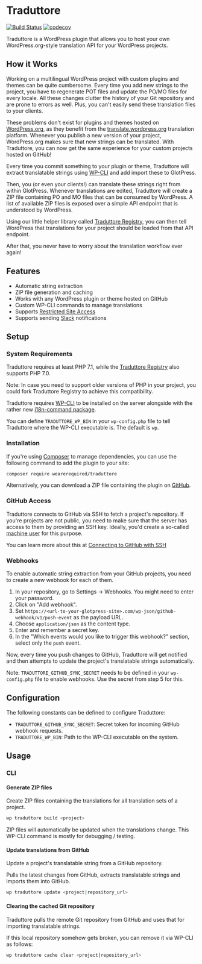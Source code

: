 # Traduttore

[![Build Status](https://travis-ci.com/wearerequired/traduttore.svg?branch=master)](https://travis-ci.com/wearerequired/traduttore) [![codecov](https://codecov.io/gh/wearerequired/traduttore/branch/master/graph/badge.svg)](https://codecov.io/gh/wearerequired/traduttore)

Traduttore is a WordPress plugin that allows you to host your own WordPress.org-style translation API for your WordPress projects.

## How it Works

Working on a multilingual WordPress project with custom plugins and themes can be quite cumbersome. Every time you add new strings to the project, you have to regenerate POT files and update the PO/MO files for every locale. All these changes clutter the history of your Git repository and are prone to errors as well. Plus, you can't easily send these translation files to your clients.

These problems don't exist for plugins and themes hosted on [WordPress.org](https://wordpress.org/), as they benefit from the [translate.wordpress.org](https://translate.wordpress.org/) translation platform. Whenever you publish a new version of your project, WordPress.org makes sure that new strings can be translated. With Traduttore, you can now get the same experience for your custom projects hosted on GitHub!

Every time you commit something to your plugin or theme, Traduttore will extract translatable strings using [WP-CLI](https://github.com/wp-cli/i18n-command) and add import these to GlotPress.

Then, you (or even your clients!) can translate these strings right from within GlotPress. Whenever translations are edited, Traduttore will create a ZIP file containing PO and MO files that can be consumed by WordPress. A list of available ZIP files is exposed over a simple API endpoint that is understood by WordPress.

Using our little helper library called [Traduttore Registry](https://github.com/wearerequired/traduttore-registry), you can then tell WordPress that translations for your project should be loaded from that API endpoint.

After that, you never have to worry about the translation workflow ever again!

## Features

* Automatic string extraction
* ZIP file generation and caching
* Works with any WordPress plugin or theme hosted on GitHub
* Custom WP-CLI commands to manage translations
* Supports [Restricted Site Access](https://de.wordpress.org/plugins/restricted-site-access/)
* Supports sending [Slack](https://wordpress.org/plugins/slack/) notifications

## Setup

### System Requirements

Traduttore requires at least PHP 7.1, while the [Traduttore Registry](https://github.com/wearerequired/traduttore-registry) also supports PHP 7.0.

Note: In case you need to support older versions of PHP in your project, you could fork Traduttore Registry to achieve this compatibility.

Traduttore requires [WP-CLI](https://wp-cli.org/) to be installed on the server alongside with the rather new [i18n-command package](https://github.com/wp-cli/i18n-command).

You can define `TRADUTTORE_WP_BIN` in your `wp-config.php` file to tell Traduttore where the WP-CLI executable is. The default is `wp`.

### Installation

If you're using [Composer](https://getcomposer.org/) to manage dependencies, you can use the following command to add the plugin to your site:

```bash
composer require wearerequired/traduttore
```

Alternatively, you can download a ZIP file containing the plugin on [GitHub](https://github.com/wearerequired/traduttore).

### GitHub Access

Traduttore connects to GitHub via SSH to fetch a project's repository. If you're projects are not public, you need to make sure that the server has access to them by providing an SSH key. Ideally, you'd create a so-called [machine user](https://developer.github.com/v3/guides/managing-deploy-keys/#machine-users) for this purpose.

You can learn more about this at [Connecting to GitHub with SSH](https://help.github.com/articles/connecting-to-github-with-ssh/)

### Webhooks

To enable automatic string extraction from your GitHub projects, you need to create a new webhook for each of them.

1. In your repository, go to Settings -> Webhooks. You might need to enter your password.
2. Click on "Add webhook".
3. Set `https://<url-to-your-glotpress-site>.com/wp-json/github-webhook/v1/push-event` as the payload URL.
4. Choose `application/json` as the content type.
5. Enter and remember a secret key.
6. In the "Which events would you like to trigger this webhook?" section, select only the `push` event.

Now, every time you push changes to GitHub, Traduttore will get notified and then attempts to update the project's translatable strings automatically.

Note: `TRADUTTORE_GITHUB_SYNC_SECRET` needs to be defined in your `wp-config.php` file to enable webhooks. Use the secret from step 5 for this.

## Configuration

The following constants can be defined to configure Traduttore:

* `TRADUTTORE_GITHUB_SYNC_SECRET`: Secret token for incoming GitHub webhook requests.
* `TRADUTTORE_WP_BIN`: Path to the WP-CLI executable on the system.

## Usage

### CLI

#### Generate ZIP files

Create ZIP files containing the translations for all translation sets of a project.

```bash
wp traduttore build <project>
```

ZIP files will automatically be updated when the translations change. This WP-CLI command is mostly for debugging / testing.

#### Update translations from GitHub

Update a project's translatable string from a GitHub repository.

Pulls the latest changes from GitHub, extracts translatable strings and imports them into GitHub.

```bash
wp traduttore update <project|repository_url>
```

#### Clearing the cached Git repository

Traduttore pulls the remote Git repository from GitHub and uses that for importing translatable strings.

If this local repository somehow gets broken, you can remove it via WP-CLI as follows:

```bash
wp traduttore cache clear <project|repository_url>
````
